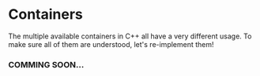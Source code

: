 # Containers

The multiple available containers in C++ all have a very different usage. To make sure all of  them are understood, let's re-implement them!

### COMMING SOON...
